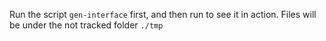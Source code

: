 Run the script `gen-interface` first, and then run to see it in action. Files will be under the not tracked folder `./tmp`
